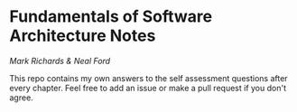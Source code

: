 # Fundamentals of Software Architecture Notes
_Mark Richards & Neal Ford_

This repo contains my own answers to the self assessment questions after every chapter. Feel free to add an issue or make a pull request if you don't agree. 


